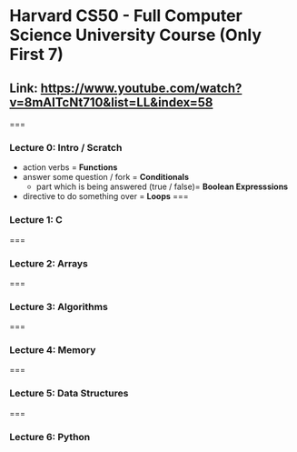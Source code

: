 # Harvard CS50 - Full Computer Science University Course (Only First 7)
## Link: https://www.youtube.com/watch?v=8mAITcNt710&list=LL&index=58
===
### Lecture 0: Intro / Scratch
 * action verbs = **Functions**
 * answer some question / fork = **Conditionals**
     * part which is being answered (true / false)= **Boolean Expresssions**
 * directive to do something over = **Loops**
===
### Lecture 1: C 
===
### Lecture 2: Arrays 
===
### Lecture 3: Algorithms 
===
### Lecture 4: Memory 
===
### Lecture 5: Data Structures
===
### Lecture 6: Python